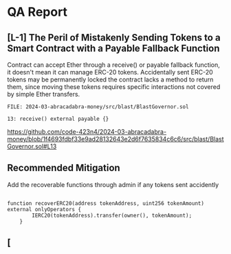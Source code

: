 # QA Report

##

## [L-1] The Peril of Mistakenly Sending Tokens to a Smart Contract with a Payable Fallback Function

Contract can accept Ether through a receive() or payable fallback function, it doesn't mean it can manage ERC-20 tokens. Accidentally sent ERC-20 tokens may be permanently locked the contract lacks a method to return them, since moving these tokens requires specific interactions not covered by simple Ether transfers. 

```solidity
FILE: 2024-03-abracadabra-money/src/blast/BlastGovernor.sol

13: receive() external payable {}

```
https://github.com/code-423n4/2024-03-abracadabra-money/blob/1f4693fdbf33e9ad28132643e2d6f7635834c6c6/src/blast/BlastGovernor.sol#L13

## Recommended Mitigation
Add the recoverable functions through admin if any tokens sent accidently

```solidity

function recoverERC20(address tokenAddress, uint256 tokenAmount) external onlyOperators {
        IERC20(tokenAddress).transfer(owner(), tokenAmount);
    }

```

##

## [

